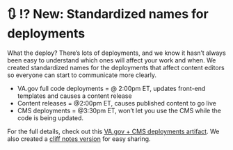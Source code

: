 # :arrows_clockwise: :interrobang: New: Standardized names for deployments

What the deploy? There’s lots of deployments, and we know it hasn’t always been easy to understand which ones will affect your work and when. We created standardized names for the deployments that affect content editors so everyone can start to communicate more clearly.

- VA.gov full code deployments = @ 2:00pm ET, updates front-end templates and causes a content release
- Content releases = @2:00pm ET, causes published content to go live
- CMS deployments = @3:30pm ET, won’t let you use the CMS while the code is being updated.

For the full details, check out this [VA.gov + CMS deployments artifact](https://whimsical.com/14gDq8UJ61yYx4cD4kHFKQ). We also created a [cliff notes version](https://github.com/department-of-veterans-affairs/va.gov-cms/blob/master/product-release-notes/screenshots/CMS-and-VAGOV-Deployments%20.png) for easy sharing.

